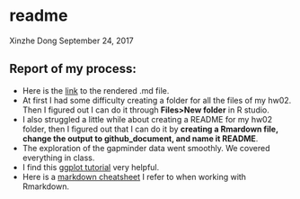 readme
================
Xinzhe Dong
September 24, 2017

## Report of my process: 

* Here is the [link](https://github.com/hannahdxz/STAT545-hw-Dong-Xinzhe/blob/master/hw%2002/hw-02_Rmarkdown.md) to the rendered .md file.
* At first I had some difficulty creating a folder for all the files of my hw02. Then I figured out I can do it through **Files>New folder** in R studio.
* I also struggled a little while about creating a README for my hw02 folder, then I figured out that I can do it by **creating a Rmardown file, change the output to github_document, and name it README**.
* The exploration of the gapminder data went smoothly. We covered everything in class.
* I find this [ggplot tutorial](https://github.com/jennybc/ggplot2-tutorial/blob/master/gapminder-ggplot2-univariate-quantitative.md) very helpful.
* Here is a [markdown cheatsheet](https://www.rstudio.com/wp-content/uploads/2015/02/rmarkdown-cheatsheet.pdf) I refer to when working with Rmarkdown. 
